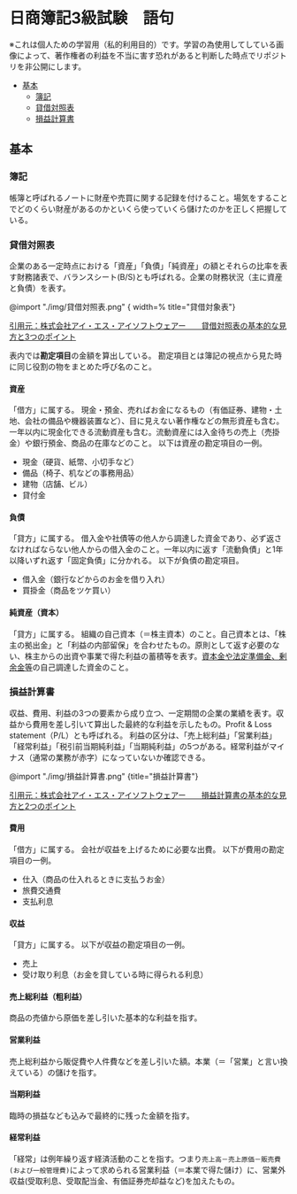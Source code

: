 # 日商簿記3級試験　語句

※これは個人ための学習用（私的利用目的）です。学習の為使用してしている画像によって、著作権者の利益を不当に害す恐れがあると判断した時点でリポジトリを非公開にします。


<!-- @import "[TOC]" {cmd="toc" depthFrom=2 depthTo=3 orderedList=false} -->

<!-- code_chunk_output -->

- [基本](#基本)
  - [簿記](#簿記)
  - [貸借対照表](#貸借対照表)
  - [損益計算書](#損益計算書)

<!-- /code_chunk_output -->



## 基本
### 簿記
帳簿と呼ばれるノートに財産や売買に関する記録を付けること。場気をすることでどのくらい財産があるのかといくら使っていくら儲けたのかを正しく把握している。

### 貸借対照表
企業のある一定時点における「資産」「負債」「純資産」の額とそれらの比率を表す財務諸表で、バランスシート(B/S)とも呼ばれる。企業の財務状況（主に資産と負債）を表す。

@import "./img/貸借対照表.png" { width=% title="貸借対象表"}

[引用元：株式会社アイ・エス・アイソフトウェアー　　貸借対照表の基本的な見方と3つのポイント](https://info.isi-grp.co.jp/blog/grandit/balance-sheet-3points)

表内では**勘定項目**の金額を算出している。
勘定項目とは簿記の視点から見た時に同じ役割の物をまとめた呼び名のこと。

#### 資産
「借方」に属する。
現金・預金、売ればお金になるもの（有価証券、建物・土地、会社の備品や機器装置など）、目に見えない著作権などの無形資産も含む。
一年以内に現金化できる流動資産も含む。流動資産には入金待ちの売上（売掛金）や銀行預金、商品の在庫などのこと。
以下は資産の勘定項目の一例。

* 現金（硬貨、紙幣、小切手など）
* 備品（椅子、机などの事務用品）
* 建物（店舗、ビル）
* 貸付金

#### 負債
「貸方」に属する。
借入金や社債等の他人から調達した資金であり、必ず返さなければならない他人からの借入金のこと。一年以内に返す「流動負債」と1年以降いずれ返す「固定負債」に分かれる。
以下が負債の勘定項目。

* 借入金（銀行などからのお金を借り入れ）
* 買掛金（商品をツケ買い）

#### 純資産（資本）
「貸方」に属する。
組織の自己資本（＝株主資本）のこと。自己資本とは、「株主の拠出金」と「利益の内部留保」を合わせたもの。原則として返す必要のない、株主からの出資や事業で得た利益の蓄積等を表す。<u>資本金や法定準備金、剰余金等</u>の自己調達した資金のこと。

### 損益計算書
収益、費用、利益の3つの要素から成り立つ、一定期間の企業の業績を表す。収益から費用を差し引いて算出した最終的な利益を示したもの。Profit & Loss statement（P/L）とも呼ばれる。
利益の区分は、「売上総利益」「営業利益」「経常利益」「税引前当期純利益」「当期純利益」の5つがある。経常利益がマイナス（通常の業務が赤字）になっていないか確認できる。

@import "./img/損益計算書.png" {title="損益計算書"}

[引用元：株式会社アイ・エス・アイソフトウェアー　　損益計算書の基本的な見方と2つのポイント](https://info.isi-grp.co.jp/blog/grandit/profit-and-loss-statement-the-two-points)

#### 費用
「借方」に属する。
会社が収益を上げるために必要な出費。
以下が費用の勘定項目の一例。

* 仕入（商品の仕入れるときに支払うお金）
* 旅費交通費
* 支払利息

#### 収益
「貸方」に属する。
以下が収益の勘定項目の一例。

* 売上
* 受け取り利息（お金を貸している時に得られる利息）

#### 売上総利益（粗利益）
商品の売値から原価を差し引いた基本的な利益を指す。

#### 営業利益
売上総利益から販促費や人件費などを差し引いた額。本業（＝「営業」と言い換えている）の儲けを指す。

#### 当期利益
臨時の損益なども込みで最終的に残った金額を指す。

#### 経常利益
「経常」は例年繰り返す経済活動のことを指す。つまり`売上高－売上原価－販売費(および一般管理費)`によって求められる営業利益（＝本業で得た儲け）に、営業外収益(受取利息、受取配当金、有価証券売却益など)を加えたもの。


